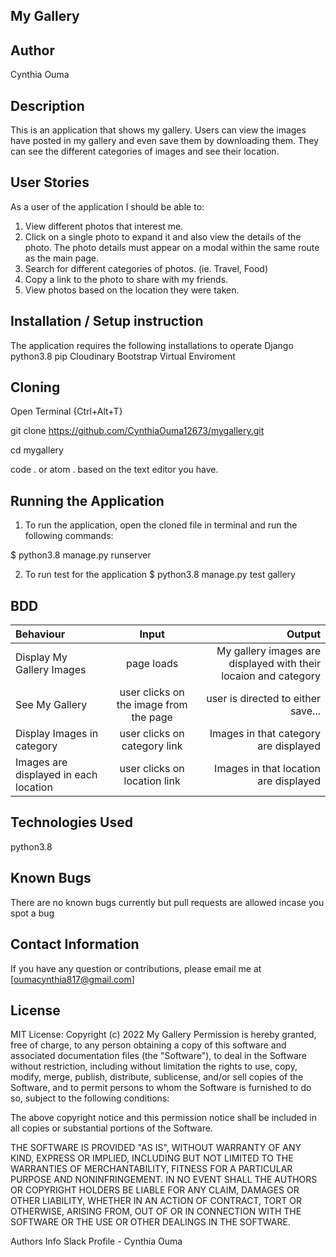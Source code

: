## My Gallery

## Author
Cynthia Ouma

## Description
This is an application that shows my gallery. Users can view the images have posted in my gallery and even save them by downloading them. They can see the different categories of images and see their location.

## User Stories
As a user of the application I should be able to:

1. View different photos that interest me.
2. Click on a single photo to expand it and also view the details of the photo. The photo details must appear on a modal within the same route as the main page.
3. Search for different categories of photos. (ie. Travel, Food)
4. Copy a link to the photo to share with my friends.
5. View photos based on the location they were taken.

## Installation / Setup instruction
The application requires the following installations to operate
Django
python3.8
pip
Cloudinary
Bootstrap
Virtual Enviroment


## Cloning
Open Terminal {Ctrl+Alt+T}

git clone https://github.com/CynthiaOuma12673/mygallery.git

cd mygallery

code . or atom . based on the text editor you have.

## Running the Application
1. To run the application, open the cloned file in terminal and run the following commands:

  $ python3.8 manage.py runserver

2. To run test for the application $ python3.8 manage.py test gallery

## BDD

| Behaviour | Input | Output |
| :---------------- | :---------------: | ------------------: |
| Display My Gallery Images | page loads | My gallery images are displayed with their locaion and category|
| See My Gallery | user clicks on the image from the page | user is directed to either save...|
| Display Images in category | user clicks on category link | Images  in that category are displayed |
| Images are displayed in each location  | user clicks on location link | Images in that location are displayed  |

## Technologies Used

python3.8


## Known Bugs
There are no known bugs currently but pull requests are allowed incase you spot a bug

## Contact Information
If you have any question or contributions, please email me at [oumacynthia817@gmail.com]

## License
MIT License:
Copyright (c) 2022 My Gallery
Permission is hereby granted, free of charge, to any person obtaining a copy of this software and associated documentation files (the "Software"), to deal in the Software without restriction, including without limitation the rights to use, copy, modify, merge, publish, distribute, sublicense, and/or sell copies of the Software, and to permit persons to whom the Software is furnished to do so, subject to the following conditions:

The above copyright notice and this permission notice shall be included in all copies or substantial portions of the Software.

THE SOFTWARE IS PROVIDED "AS IS", WITHOUT WARRANTY OF ANY KIND, EXPRESS OR IMPLIED, INCLUDING BUT NOT LIMITED TO THE WARRANTIES OF MERCHANTABILITY, FITNESS FOR A PARTICULAR PURPOSE AND NONINFRINGEMENT. IN NO EVENT SHALL THE AUTHORS OR COPYRIGHT HOLDERS BE LIABLE FOR ANY CLAIM, DAMAGES OR OTHER LIABILITY, WHETHER IN AN ACTION OF CONTRACT, TORT OR OTHERWISE, ARISING FROM, OUT OF OR IN CONNECTION WITH THE SOFTWARE OR THE USE OR OTHER DEALINGS IN THE SOFTWARE.

Authors Info Slack Profile - Cynthia Ouma